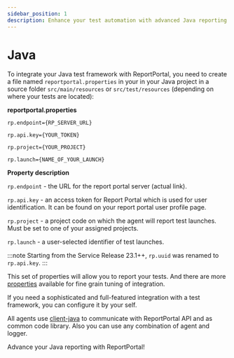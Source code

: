 ```yaml
---
sidebar_position: 1
description: Enhance your test automation with advanced Java reporting in ReportPortal.
---
```


# Java

To integrate your Java test framework with ReportPortal, you need to create a file named `reportportal.properties` in your in your Java project in a source folder `src/main/resources` or `src/test/resources` (depending on where your tests are located):

**reportportal.properties**

```
rp.endpoint={RP_SERVER_URL}

rp.api.key={YOUR_TOKEN}

rp.project={YOUR_PROJECT}

rp.launch={NAME_OF_YOUR_LAUNCH}
```

**Property description**

`rp.endpoint` - the URL for the report portal server (actual link).

`rp.api.key` - an access token for Report Portal which is used for user identification. It can be found on your report portal user profile page.

`rp.project` - a project code on which the agent will report test launches. Must be set to one of your assigned projects.

`rp.launch` - a user-selected identifier of test launches.

:::note
Starting from the Service Release 23.1++, `rp.uuid` was renamed to `rp.api.key`. 
:::

This set of properties will allow you to report your tests. And there are more [properties](https://github.com/reportportal/client-java#property-file) available for fine grain tuning of integration.

If you need a sophisticated and full-featured integration with a test framework, you can configure it by your self.

All agents use [client-java](https://github.com/reportportal/client-java) to communicate with ReportPortal API and as common code library. Also you can use any combination of agent and logger.

Advance your Java reporting with ReportPortal!

